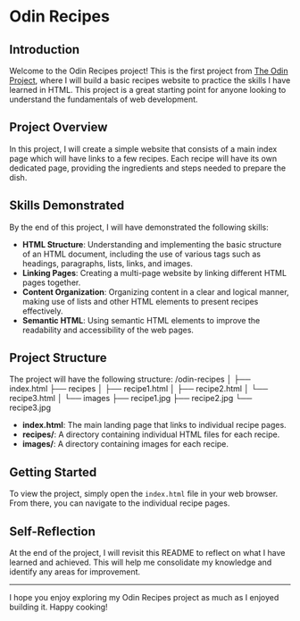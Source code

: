 # Odin Recipes

## Introduction

Welcome to the Odin Recipes project! This is the first project from [The Odin Project](https://www.theodinproject.com), where I will build a basic recipes website to practice the skills I have learned in HTML. This project is a great starting point for anyone looking to understand the fundamentals of web development.

## Project Overview

In this project, I will create a simple website that consists of a main index page which will have links to a few recipes. Each recipe will have its own dedicated page, providing the ingredients and steps needed to prepare the dish.

## Skills Demonstrated

By the end of this project, I will have demonstrated the following skills:

- **HTML Structure**: Understanding and implementing the basic structure of an HTML document, including the use of various tags such as headings, paragraphs, lists, links, and images.
- **Linking Pages**: Creating a multi-page website by linking different HTML pages together.
- **Content Organization**: Organizing content in a clear and logical manner, making use of lists and other HTML elements to present recipes effectively.
- **Semantic HTML**: Using semantic HTML elements to improve the readability and accessibility of the web pages.

## Project Structure

The project will have the following structure:
/odin-recipes
│
├── index.html
├── recipes
│ ├── recipe1.html
│ ├── recipe2.html
│ └── recipe3.html
│
└── images
├── recipe1.jpg
├── recipe2.jpg
└── recipe3.jpg

- **index.html**: The main landing page that links to individual recipe pages.
- **recipes/**: A directory containing individual HTML files for each recipe.
- **images/**: A directory containing images for each recipe.

## Getting Started

To view the project, simply open the `index.html` file in your web browser. From there, you can navigate to the individual recipe pages.

## Self-Reflection

At the end of the project, I will revisit this README to reflect on what I have learned and achieved. This will help me consolidate my knowledge and identify any areas for improvement.

---

I hope you enjoy exploring my Odin Recipes project as much as I enjoyed building it. Happy cooking!
